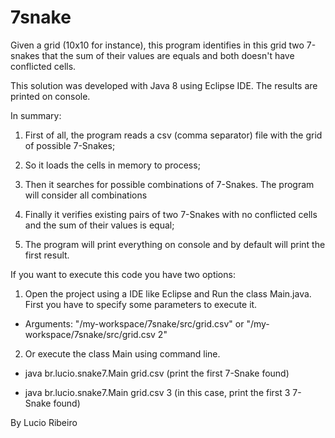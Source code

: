 # 7snake
Given a grid (10x10 for instance), this program identifies in this grid two 7-snakes that the sum of their values are equals and both doesn't have conflicted cells.

This solution was developed with Java 8 using Eclipse IDE. The results are printed on console.

In summary:

1) First of all, the program reads a csv (comma separator) file with the grid of possible 7-Snakes;

2) So it loads the cells in memory to process;

3) Then it searches for possible combinations of 7-Snakes. The program will consider all combinations

4) Finally it verifies existing pairs of two 7-Snakes with no conflicted cells and the sum of their values is equal;

5) The program will print everything on console and by default will print the first result.



If you want to execute this code you have two options:

1) Open the project using a IDE like Eclipse and Run the class Main.java.
First you have to specify some parameters to execute it.

  - Arguments: "/my-workspace/7snake/src/grid.csv" or "/my-workspace/7snake/src/grid.csv 2"

2) Or execute the class Main using command line.

  - java br.lucio.snake7.Main grid.csv (print the first 7-Snake found)

  - java br.lucio.snake7.Main grid.csv 3 (in this case, print the first 3 7-Snake found)



By Lucio Ribeiro
